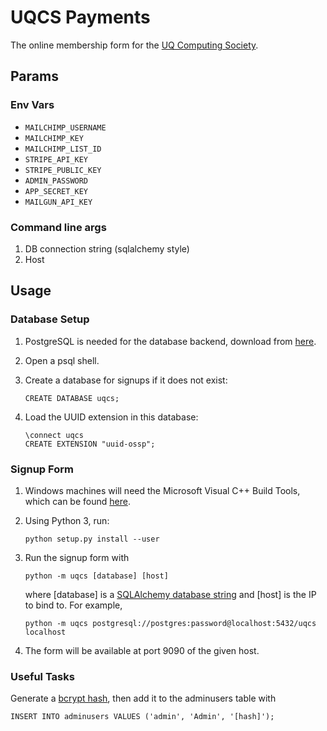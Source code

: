 # UQCS Payments

The online membership form for the [UQ Computing Society](https://uqcs.org.au).


## Params

### Env Vars
 - `MAILCHIMP_USERNAME`
 - `MAILCHIMP_KEY`
 - `MAILCHIMP_LIST_ID`
 - `STRIPE_API_KEY`
 - `STRIPE_PUBLIC_KEY`
 - `ADMIN_PASSWORD`
 - `APP_SECRET_KEY`
 - `MAILGUN_API_KEY`

### Command line args

1. DB connection string (sqlalchemy style)
2. Host

## Usage

### Database Setup
1. PostgreSQL is needed for the database backend, download from [here](https://www.postgresql.org/download/).
2. Open a psql shell.
3. Create a database for signups if it does not exist:

       CREATE DATABASE uqcs;

4. Load the UUID extension in this database:
 
       \connect uqcs
       CREATE EXTENSION "uuid-ossp";


### Signup Form
1. Windows machines will need the Microsoft Visual C++ Build Tools, which can be found [here](https://visualstudio.microsoft.com/vs/downloads/).

3. Using Python 3, run:

       python setup.py install --user
       
4. Run the signup form with

       python -m uqcs [database] [host]
       
    where [database] is a [SQLAlchemy database string](https://docs.sqlalchemy.org/13/core/engines.html#database-urls) and [host] is the IP to bind to. For example,

       python -m uqcs postgresql://postgres:password@localhost:5432/uqcs localhost

5. The form will be available at port 9090 of the given host.

### Useful Tasks
Generate a [bcrypt hash](https://bcrypt-generator.com/), then add it to the adminusers table with

    INSERT INTO adminusers VALUES ('admin', 'Admin', '[hash]');
